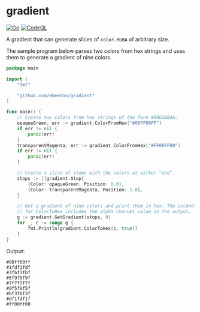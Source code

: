 # gradient

[![Go](https://github.com/ebeeton/gradient/actions/workflows/go.yml/badge.svg)](https://github.com/ebeeton/gradient/actions/workflows/go.yml)
[![CodeQL](https://github.com/ebeeton/gradient/actions/workflows/codeql.yml/badge.svg)](https://github.com/ebeeton/gradient/actions/workflows/codeql.yml)

A gradient that can generate slices of `color.RGBA` of arbitrary size.

The sample program below parses two colors from hex strings and uses them to
generate a gradient of nine colors.

```go
package main

import (
	"fmt"

	"github.com/ebeeton/gradient"
)

func main() {
	// Create two colors from hex strings of the form #RRGGBBAA.
	opaqueGreen, err := gradient.ColorFromHex("#00FF00FF")
	if err != nil {
		panic(err)
	}
	transparentMagenta, err := gradient.ColorFromHex("#FF00FF00")
	if err != nil {
		panic(err)
	}

	// Create a slice of stops with the colors at either "end".
	stops := []gradient.Stop{
		{Color: opaqueGreen, Position: 0.0},
		{Color: transparentMagenta, Position: 1.0},
	}

	// Get a gradient of nine colors and print them in hex. The second parameter
	// for ColorToHex includes the alpha channel value in the output.
	g := gradient.GetGradient(stops, 9)
	for _, c := range g {
		fmt.Println(gradient.ColorToHex(c, true))
	}
}
```

Output:

```
#00ff00ff
#1fdf1fdf
#3fbf3fbf
#5f9f5f9f
#7f7f7f7f
#9f5f9f5f
#bf3fbf3f
#df1fdf1f
#ff00ff00
```

